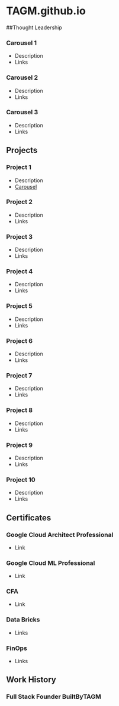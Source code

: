 # TAGM.github.io

##Thought Leadership
### Carousel 1
- Description
- Links
  
### Carousel 2
- Description
- Links
 
### Carousel 3
- Description
- Links 


## Projects
### Project 1
- Description
- [Carousel](https://www.canva.com/design/DAGp_Se_bXg/9DNKoAEViFNXyjNdxfRWeQ/watch)

### Project 2
- Description
- Links
  
### Project 3
- Description
- Links

### Project 4
- Description
- Links

### Project 5
- Description
- Links

### Project 6
- Description
- Links

### Project 7
- Description
- Links

### Project 8
- Description
- Links

### Project 9
- Description
- Links

### Project 10
- Description
- Links


## Certificates
### Google Cloud Architect Professional
- Link

### Google Cloud ML Professional
- Link

### CFA
- Link

### Data Bricks
- Links

### FinOps
- Links 

## Work History
### Full Stack Founder BuiltByTAGM
